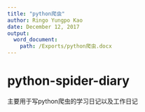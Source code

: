 ```yaml
---
title: "python爬虫"
author: Ringo Yungpo Kao
date: December 12, 2017
output:
  word_document:
    path: /Exports/python爬虫.docx
---
```


# python-spider-diary
主要用于写python爬虫的学习日记以及工作日记
